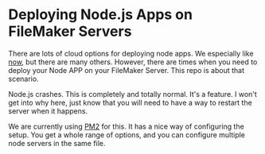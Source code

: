 # Deploying Node.js Apps on FileMaker Servers

There are lots of cloud options for deploying node apps. We especially like [now](https://zeit.co/now), but there are many others. However, there are times when you need to deploy your Node APP on your FileMaker Server. This repo is about that scenario.

Node.js crashes. This is completely and totally normal. It's a feature. I won't get into why here, just know that you will need to have a way to restart the server when it happens.  

We are currently using [PM2](http://pm2.keymetrics.io/) for this. It has a nice way of configuring the setup. You get a whole range of options, and you can configure multiple node servers in the same file.
